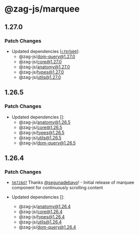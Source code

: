 # @zag-js/marquee

## 1.27.0

### Patch Changes

- Updated dependencies [[`cf6fb09`](https://github.com/chakra-ui/zag/commit/cf6fb0956aeacc236531ee90de9169a39cdde3a5)]:
  - @zag-js/dom-query@1.27.0
  - @zag-js/core@1.27.0
  - @zag-js/anatomy@1.27.0
  - @zag-js/types@1.27.0
  - @zag-js/utils@1.27.0

## 1.26.5

### Patch Changes

- Updated dependencies []:
  - @zag-js/anatomy@1.26.5
  - @zag-js/core@1.26.5
  - @zag-js/types@1.26.5
  - @zag-js/utils@1.26.5
  - @zag-js/dom-query@1.26.5

## 1.26.4

### Patch Changes

- [`56728d7`](https://github.com/chakra-ui/zag/commit/56728d72f97323670a02380c8d0e62b6bfc04fb8) Thanks
  [@segunadebayo](https://github.com/segunadebayo)! - Initial release of marquee component for continuously scrolling
  content

- Updated dependencies []:
  - @zag-js/anatomy@1.26.4
  - @zag-js/core@1.26.4
  - @zag-js/types@1.26.4
  - @zag-js/utils@1.26.4
  - @zag-js/dom-query@1.26.4
